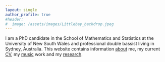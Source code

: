 ```yaml
---
layout: single
author_profile: true
#header:
#  image: /assets/images/Littlebay_backdrop.jpeg
---
```


I am a PhD candidate in the School of Mathematics and Statistics at the University of New South Wales and professional double bassist living in Sydney, Australia.
This website contains information [about](https://jbisits.github.io/about/) me, my current [CV](/assests/files/Jan23_noaddress.pdf), my [music](https://jbisits.github.io/music/) work and my [research](https://jbisits.github.io/research/).
